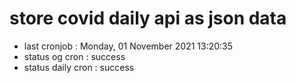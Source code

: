 # store covid daily api as json data

- last cronjob : Monday, 01 November 2021 13:20:35
- status og cron : success
- status daily cron : success
      
      